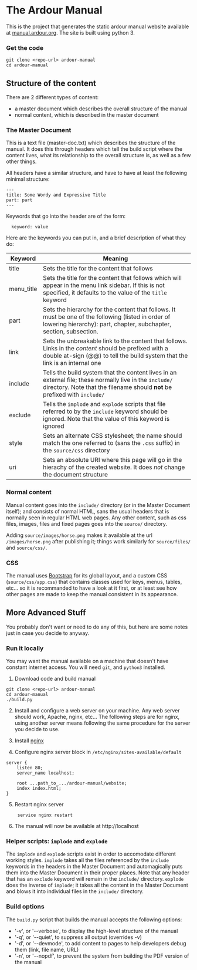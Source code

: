 
# The Ardour Manual

This is the project that generates the static ardour manual website available at
[manual.ardour.org](http://manual.ardour.org). The site is built using python 3.

### Get the code

    git clone <repo-url> ardour-manual
    cd ardour-manual

## Structure of the content

There are 2 different types of content:

- a master document which describes the overall structure of the manual
- normal content, which is described in the master document

### The Master Document

This is a text file (master-doc.txt) which describes the structure of the
manual. It does this through headers which tell the build script where the
content lives, what its relationship to the overall structure is, as well as a
few other things.

All headers have a similar structure, and have to have at least the following
minimal structure:

    ---
    title: Some Wordy and Expressive Title
    part: part
    ---

Keywords that go into the header are of the form:

	  keyword: value

Here are the keywords you can put in, and a brief description of what they do:


| Keyword | Meaning  |
| ------- | -------- |
| title   | Sets the title for the content that follows |
| menu_title | Sets the title for the content that follows which will appear in the menu link sidebar. If this is not specified, it defaults to the value of the `title` keyword |
| part    | Sets the hierarchy for the content that follows. It must be one of the following (listed in order of lowering hierarchy): part, chapter, subchapter, section, subsection.  |
| link    | Sets the unbreakable link to the content that follows. Links in the *content* should be prefixed with a double at-sign (@@) to tell the build system that the link is an internal one |
| include | Tells the build system that the content lives in an external file; these normally live in the `include/` directory. Note that the filename should **not** be prefixed with `include/` |
| exclude | Tells the `implode` and `explode` scripts that file referred to by the `include` keyword should be ignored. Note that the value of this keyword is ignored |
| style   | Sets an alternate CSS stylesheet; the name should match the one referred to (sans the `.css` suffix) in the `source/css` directory |
| uri     | Sets an absolute URI where this page will go in the hierachy of the created website. It does *not* change the document structure |

### Normal content

Manual content goes into the `include/` directory (or in the Master Document
itself); and consists of normal HTML, sans the usual headers that is normally
seen in regular HTML web pages. Any other content, such as css files, images,
files and fixed pages goes into the `source/` directory.

Adding `source/images/horse.png` makes it available at the url
`/images/horse.png` after publishing it; things work similarly for
`source/files/` and `source/css/`.

### CSS

The manual uses [Bootstrap](http://getbootstrap.com/) for its global layout, and
a custom CSS (`source/css/app.css`) that contains classes used for keys, menus,
tables, etc... so it is recommanded to have a look at it first, or at least see
how other pages are made to keep the manual consistent in its appearance.

## More Advanced Stuff

You probably don't want or need to do any of this, but here are some
notes just in case you decide to anyway.

### Run it locally

You may want the manual available on a machine that doesn't have constant
internet access. You will need `git`, and `python3` installed.

1. Download code and build manual

  ```
  git clone <repo-url> ardour-manual
  cd ardour-manual
  ./build.py
  ```

2. Install and configure a web server on your machine. Any web server should
work,  Apache, nginx, etc... The following steps are for nginx, using another
server means following the same procedure for the server you decide to use.

3. Install [nginx](http://wiki.nginx.org/Install)

4. Configure nginx server block in `/etc/nginx/sites-available/default`

  ```
  server {
      listen 80;
      server_name localhost;

      root ...path_to_.../ardour-manual/website;
      index index.html;
  }
  ```

5. Restart nginx server

        service nginx restart

6. The manual will now be available at http://localhost

### Helper scripts: `implode` and `explode`

The `implode` and `explode` scripts exist in order to accomodate different
working styles. `implode` takes all the files referenced by the `include`
keywords in the headers in the Master Document and automagically puts them into
the Master Document in their proper places. Note that any header that has an
`exclude` keyword will remain in the `include/` directory. `explode` does the
inverse of `implode`; it takes all the content in the Master Document and blows
it into individual files in the `include/` directory.

### Build options

The `build.py` script that builds the manual accepts the following options:
- '-v', or '--verbose', to display the high-level structure of the manual
- '-q', or '--quiet', to suppress all output (overrides -v)
- '-d', or '--devmode', to add content to pages to help developers debug them
(link, file name, URL)
- '-n', or '--nopdf', to prevent the system from building the PDF version of the
manual
